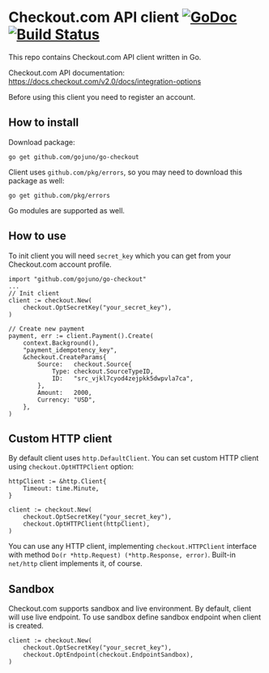 # Checkout.com API client [![GoDoc](https://godoc.org/github.com/gojuno/go-checkout?status.svg)](http://godoc.org/github.com/gojuno/go-checkout) [![Build Status](https://travis-ci.org/gojuno/go-checkout.svg?branch=master)](https://travis-ci.org/gojuno/go-checkout)

This repo contains Checkout.com API client written in Go.

Checkout.com API documentation: https://docs.checkout.com/v2.0/docs/integration-options

Before using this client you need to register an account.

## How to install

Download package:
```
go get github.com/gojuno/go-checkout
```

Client uses `github.com/pkg/errors`, so you may need to download this package as well:
```
go get github.com/pkg/errors
```

Go modules are supported as well.

## How to use

To init client you will need `secret_key` which you can get from your Checkout.com account profile.
```
import "github.com/gojuno/go-checkout"
...
// Init client
client := checkout.New(
	checkout.OptSecretKey("your_secret_key"),
)

// Create new payment
payment, err := client.Payment().Create(
	context.Background(),
	"payment_idempotency_key",
	&checkout.CreateParams{
        Source:   checkout.Source{
            Type: checkout.SourceTypeID,
            ID:   "src_vjkl7cyod4zejpkk5dwpvla7ca",
        },
        Amount:   2000,
        Currency: "USD",
	},
)
```

## Custom HTTP client

By default client uses `http.DefaultClient`. You can set custom HTTP client using `checkout.OptHTTPClient` option:
```
httpClient := &http.Client{
	Timeout: time.Minute,
}

client := checkout.New(
	checkout.OptSecretKey("your_secret_key"),
	checkout.OptHTTPClient(httpClient),
)
```
You can use any HTTP client, implementing `checkout.HTTPClient` interface with method `Do(r *http.Request) (*http.Response, error)`. Built-in `net/http` client implements it, of course.

## Sandbox

Checkout.com supports sandbox and live environment. By default, client will use live endpoint. To use sandbox define sandbox endpoint when client is created.

```
client := checkout.New(
	checkout.OptSecretKey("your_secret_key"),
	checkout.OptEndpoint(checkout.EndpointSandbox),
)
```
